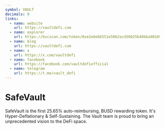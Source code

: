 ```yaml
---
symbol: VAULT
decimals: 9
links:
  - name: website
    url: https://vaultdefi.com
  - name: explorer
    url: https://bscscan.com/token/0xe2e6e66551e5062acd56925b48bba981696cccc2
  - name: blog
    url: https://vaultdefi.com
  - name: x
    url: https://x.com/vaultdefi
  - name: facebook
    url: https://facebook.com/vaultdefiofficial
  - name: telegram
    url: https://t.me/vault_defi
---
```


# SafeVault

SafeVault is the first 25.65% auto-reimbursing, BUSD rewarding token. It's Hyper-Deflationary & Self-Sustaining. The Vault team is proud to bring an unprecedented vision to the DeFi space.
